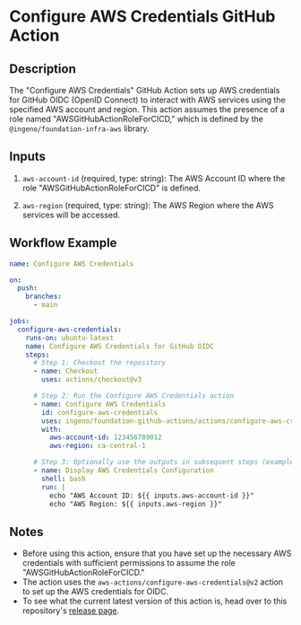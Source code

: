 # Configure AWS Credentials GitHub Action

## Description

The "Configure AWS Credentials" GitHub Action sets up AWS credentials for GitHub OIDC (OpenID Connect) to interact with AWS services using the specified AWS account and region. This action assumes the presence of a role named "AWSGitHubActionRoleForCICD," which is defined by the `@ingeno/foundation-infra-aws` library.

## Inputs

1. `aws-account-id` (required, type: string): The AWS Account ID where the role "AWSGitHubActionRoleForCICD" is defined.

2. `aws-region` (required, type: string): The AWS Region where the AWS services will be accessed.

## Workflow Example

```yaml
name: Configure AWS Credentials

on:
  push:
    branches:
      - main

jobs:
  configure-aws-credentials:
    runs-on: ubuntu-latest
    name: Configure AWS Credentials for GitHub OIDC
    steps:
      # Step 1: Checkout the repository
      - name: Checkout
        uses: actions/checkout@v3

      # Step 2: Run the Configure AWS Credentials action
      - name: Configure AWS Credentials
        id: configure-aws-credentials
        uses: ingeno/foundation-github-actions/actions/configure-aws-credentials@<latest>
        with:
          aws-account-id: 123456789012
          aws-region: ca-central-1

      # Step 3: Optionally use the outputs in subsequent steps (example)
      - name: Display AWS Credentials Configuration
        shell: bash
        run: |
          echo "AWS Account ID: ${{ inputs.aws-account-id }}"
          echo "AWS Region: ${{ inputs.aws-region }}"
```

## Notes

- Before using this action, ensure that you have set up the necessary AWS credentials with sufficient permissions to assume the role "AWSGitHubActionRoleForCICD."
- The action uses the `aws-actions/configure-aws-credentials@v2` action to set up the AWS credentials for OIDC.
- To see what the current latest version of this action is, head over to this repository's [release page](https://github.com/ingeno/foundation-github-actions/releases).